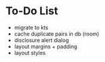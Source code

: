 To-Do List
====

* migrate to kts
* cache duplicate pairs in db (room)
* disclosure alert dialog
* layout margins + padding
* layout styles
